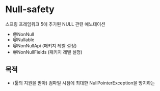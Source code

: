 # Null-safety
스프링 프레임워크 5에 추가된 NULL 관련 애노테이션
- @NonNull
- @Nullable
- @NonNullApi (패키지 레벨 설정)
- @NonNullFields (패키지 레벨 설정)

## 목적
- (툴의 지원을 받아) 컴파일 시점에 최대한 NullPointerException을 방지하는 
